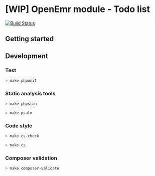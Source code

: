 # [WIP] OpenEmr module - Todo list

[![Build Status](https://travis-ci.org/MedicalMundi/oe-module-todo-list.svg?branch=master)](https://travis-ci.org/MedicalMundi/oe-module-todo-list)

## Getting started

## Development


### Test

```bash
> make phpunit
```

### Static analysis tools

```bash
> make phpstan
```

```bash
> make psalm
```

### Code style

```bash
> make cs-check
```

```bash
> make cs
```

### Composer validation

```bash
> make composer-validate
```
